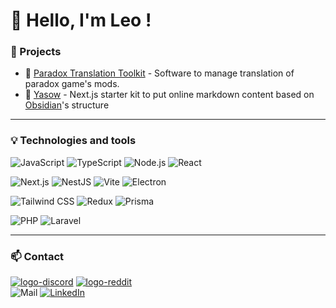 # 👋 Hello, I'm Leo !

### 🔨 Projects

- 🚀 [Paradox Translation Toolkit](https://github.com/khoeos/paradox-translation-toolkit) - Software to manage translation of paradox game's mods.
- 📄 [Yasow](https://github.com/khoeos/yasow) - Next.js starter kit to put online markdown content based on [Obsidian](https://obsidian.md/)'s structure

---

### 💡 Technologies and tools
![JavaScript](https://img.shields.io/badge/-JavaScript-grey?style=for-the-badge&logo=javascript&logoColor=F7DF1E)
![TypeScript](https://img.shields.io/badge/-TypeScript-grey?style=for-the-badge&logo=typescript&logoColor=3178C6)
![Node.js](https://img.shields.io/badge/-Node.js-grey?style=for-the-badge&logo=node.js&logoColor=339933)
![React](https://img.shields.io/badge/-React-grey?style=for-the-badge&logo=react&logoColor=61DAFB)

![Next.js](https://img.shields.io/badge/-Next.js-grey?style=for-the-badge&logo=next.js&logoColor=ffffff)
![NestJS](https://img.shields.io/badge/-NestJS-grey?style=for-the-badge&logo=nestjs&logoColor=E0234E)
![Vite](https://img.shields.io/badge/-Vite-grey?style=for-the-badge&logo=vite&logoColor=646CFF)
![Electron](https://img.shields.io/badge/-Electron-grey?style=for-the-badge&logo=electron&logoColor=47848F)

![Tailwind CSS](https://img.shields.io/badge/-Tailwind%20CSS-grey?style=for-the-badge&logo=tailwind-css&logoColor=06B6D4)
![Redux](https://img.shields.io/badge/-Redux-grey?style=for-the-badge&logo=redux&logoColor=764ABC)
![Prisma](https://img.shields.io/badge/-Prisma-grey?style=for-the-badge&logo=prisma&logoColor=2D3748)

![PHP](https://img.shields.io/badge/-PHP-grey?style=for-the-badge&logo=php&logoColor=777BB4)
![Laravel](https://img.shields.io/badge/-Laravel-grey?style=for-the-badge&logo=laravel&logoColor=FF2D20)

---

### 📫 Contact
[![logo-discord](https://img.shields.io/badge/khoeos-grey?style=for-the-badge&logo=discord)](https://discordapp.com/users/170144954964770816)
[![logo-reddit](https://img.shields.io/badge/khoeos-grey?style=for-the-badge&logo=reddit)](https://www.reddit.com/user/khoeos/) <br/>
![Mail](https://img.shields.io/badge/contact@ljeanjean.me-grey?style=for-the-badge&logo=mail.ru&logoColor=ffffff) 
[![LinkedIn](https://img.shields.io/badge/-LinkedIn-grey?style=for-the-badge&logo=linkedin&logoColor=0A66C2)](https://www.linkedin.com/in/leo-jeanjean/)


